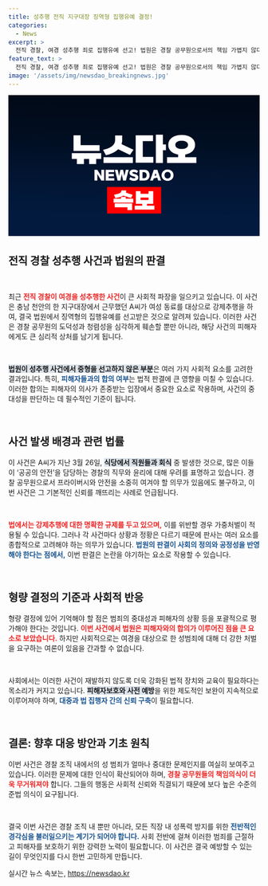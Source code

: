 ```yaml
---
title: 성추행 전직 지구대장 징역형 집행유예 결정!
categories:
  - News
excerpt: >
  전직 경찰, 여경 성추행 죄로 집행유예 선고! 법원은 경찰 공무원으로서의 책임 가볍지 않다며 강제추행의 중대성을 강조했습니다. 의외의 판결이 궁금하다면 클릭하세요!
feature_text: >
  전직 경찰, 여경 성추행 죄로 집행유예 선고! 법원은 경찰 공무원으로서의 책임 가볍지 않다며 강제추행의 중대성을 강조했습니다. 의외의 판결이 궁금하다면 클릭하세요!
image: '/assets/img/newsdao_breakingnews.jpg'
---
```


<p><img src="/assets/img/newsdao_breakingnews.jpg" alt="cryptoinkorea 속보" /></p>

<h2 data-ke-size="size26">전직 경찰 성추행 사건과 법원의 판결</h2>

<p data-ke-size="size16">&nbsp;</p>

<p>최근 <b><span style="color: #ee2323;">전직 경찰이 여경을 성추행한 사건</span></b>이 큰 사회적 파장을 일으키고 있습니다. 이 사건은 충남 천안의 한 지구대장에서 근무했던 A씨가 여성 동료를 대상으로 강제추행을 하여, 결국 법원에서 징역형의 집행유예를 선고받은 것으로 알려져 있습니다. 이러한 사건은 경찰 공무원의 도덕성과 청렴성을 심각하게 훼손할 뿐만 아니라, 해당 사건의 피해자에게도 큰 심리적 상처를 남기게 됩니다.</p>

<p data-ke-size="size16">&nbsp;</p>

<p><b><span style="background-color: #21538527;">법원이 성추행 사건에서 중형을 선고하지 않은 부분</span></b>은 여러 가지 사회적 요소를 고려한 결과입니다. 특히, <b><span style="color: #1a5490;">피해자들과의 합의 여부</span></b>는 법적 판결에 큰 영향을 미칠 수 있습니다. 이러한 합의는 피해자의 의사가 존중받는 입장에서 중요한 요소로 작용하며, 사건의 중대성을 판단하는 데 필수적인 기준이 됩니다.</p>

<p data-ke-size="size16">&nbsp;</p>

<h2 data-ke-size="size26">사건 발생 배경과 관련 법률</h2>

<p>이 사건은 A씨가 지난 3월 26일, <b><span style="background-color: #21538527;">식당에서 직원들과 회식</span></b> 중 발생한 것으로, 많은 이들이 ‘공공의 안전’을 담당하는 경찰의 직무와 윤리에 대해 우려를 표명하고 있습니다. 경찰 공무원으로서 프라이버시와 안전을 소중히 여겨야 할 의무가 있음에도 불구하고, 이번 사건은 그 기본적인 신뢰를 깨뜨리는 사례로 언급됩니다.</p>

<p data-ke-size="size16">&nbsp;</p>

<p><b><span style="color: #ee2323;">법에서는 강제추행에 대한 명확한 규제를 두고 있으며,</span></b> 이를 위반할 경우 가중처벌이 적용될 수 있습니다. 그러나 각 사건마다 상황과 정황은 다르기 때문에 판사는 여러 요소를 종합적으로 고려해야 하는 의무가 있습니다. <b><span style="color: #1a5490;">법원의 판결이 사회의 정의와 공정성을 반영해야 한다는 점에서,</span></b> 이번 판결은 논란을 야기하는 요소로 작용할 수 있습니다.</p>

<p data-ke-size="size16">&nbsp;</p>

<h2 data-ke-size="size26">형량 결정의 기준과 사회적 반응</h2>

<p>형량 결정에 있어 기억해야 할 점은 범죄의 중대성과 피해자의 상황 등을 포괄적으로 평가해야 한다는 것입니다. <b><span style="color: #ee2323;">이번 사건에서 법원은 피해자와의 합의가 이루어진 점을 큰 요소로 보았습니다.</span></b> 하지만 사회적으로는 여경을 대상으로 한 성범죄에 대해 더 강한 처벌을 요구하는 여론이 있음을 간과할 수 없습니다.</p>

<p data-ke-size="size16">&nbsp;</p>

<p>사회에서는 이러한 사건이 재발하지 않도록 더욱 강화된 법적 장치와 교육이 필요하다는 목소리가 커지고 있습니다. <b><span style="background-color: #21538527;">피해자보호와 사전 예방</span></b>을 위한 제도적인 보완이 지속적으로 이루어져야 하며, <b><span style="color: #1a5490;">대중과 법 집행자 간의 신뢰 구축</span></b>이 필요합니다.</p>

<p data-ke-size="size16">&nbsp;</p>

<h2 data-ke-size="size26">결론: 향후 대응 방안과 기초 원칙</h2>

<p>이번 사건은 경찰 조직 내에서의 성 범죄가 얼마나 중대한 문제인지를 여실히 보여주고 있습니다. 이러한 문제에 대한 인식이 확산되어야 하며, <b><span style="color: #ee2323;">경찰 공무원들의 책임의식이 더욱 무거워져야</span></b> 합니다. 그들의 행동은 사회적 신뢰와 직결되기 때문에 보다 높은 수준의 준법 의식이 요구됩니다. </p>

<p data-ke-size="size16">&nbsp;</p>

<p>결국 이번 사건은 경찰 조직 내 뿐만 아니라, 모든 직장 내 성폭력 방지를 위한 <b><span style="color: #1a5490;">전반적인 경각심을 불러일으키는 계기가 되어야 합니다.</span></b> 사회 전반에 걸쳐 이러한 범죄를 근절하고 피해자를 보호하기 위한 강력한 노력이 필요합니다. 이 사건은 결국 예방할 수 있는 길이 무엇인지를 다시 한번 고민하게 만듭니다. </p>
실시간 뉴스 속보는, <a href="https://newsdao.kr" rel="dofollow">https://newsdao.kr</a>


